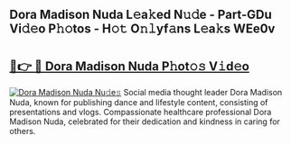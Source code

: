 ## Dora Madison Nuda L𝚎a𝚔ed N𝚞𝚍e - Part-GDu Vi𝚍𝚎o P𝚑𝚘tos - H𝚘𝚝 O𝚗𝚕yf𝚊ns L𝚎a𝚔s WEe0v

# <h2><a href="http://kfeb6y.oniu.top/?m=Dora+Madison+Nuda">🔗👉 🔴 Dora Madison Nuda P𝚑ot𝚘𝚜 V𝚒d𝚎o</a></h2>

[![Dora Madison Nuda Nu𝚍e𝚜](https://i.imgur.com/0qMVB7G.gif)](http://kfeb6y.oniu.top/?m=Dora+Madison+Nuda)
Social media thought leader Dora Madison Nuda, known for publishing dance and lifestyle content, consisting of presentations and vlogs. Compassionate healthcare professional Dora Madison Nuda, celebrated for their dedication and kindness in caring for others.  
